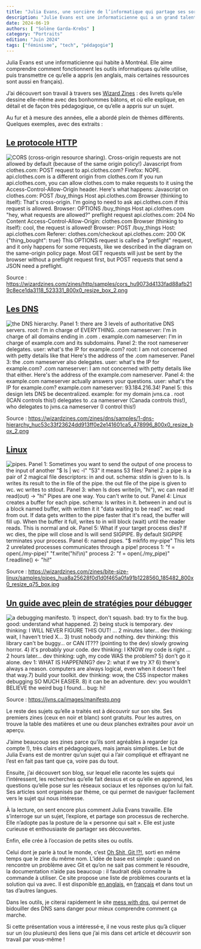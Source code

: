 ```yaml
---
title: "Julia Evans, une sorcière de l’informatique qui partage ses sorts"
description: "Julie Evans est une informaticienne qui a un grand talent pour la vulgarisation de principes techniques sous forme de dessins et Solène nous présente son travail."
date: 2024-06-19
authors: [ "Solène Garda-Krebs" ]
category: "Portraits"
edition: "Juin 2024"
tags: ["féminisme", "tech", "pédagogie"]
---
```


Julia Evans est une informaticienne qui habite à Montréal. Elle aime comprendre comment fonctionnent les outils informatiques qu’elle utilise, puis transmettre ce qu’elle a appris (en anglais, mais certaines ressources sont aussi en français).

J’ai découvert son travail à travers ses [Wizard Zines](https://wizardzines.com/) : des livrets qu’elle dessine elle-même avec des bonhommes bâtons, et où elle explique, en détail et de façon très pédagogique, ce qu’elle a appris sur un sujet.

Au fur et à mesure des années, elle a abordé plein de thèmes différents. Quelques exemples, avec des extraits :

## [Le protocole HTTP](https://wizardzines.com/zines/http/) 

![CORS (cross-origin resource sharing). Cross-origin requests are not allowed by default (because of the same origin policy!) Javascript from clothes.com: POST request to api.clothes.com? Firefox: NOPE. api.clothes.com is a different origin from clothes.com If you run api.clothes.com, you can allow clothes.com to make requests to it using the Access-Control-Allow-Origin header. Here's what happens: Javascript on clothes.com: POST /buy_things Host api.clothes.com Browser (thinking to itself): That's cross-origin. I'm going to need to ask api.clothes.com if this request is allowed. Browser: OPTIONS /buy_things Host api.clothes.com "hey, what requests are allowed?" preflight request api.clothes.com: 204 No Content Access-Control-Allow-Origin: clothes.com Browser (thinking to itself): cool, the request is allowed! Browser: POST /buy_things Host: api.clothes.com Referer: clothes.com/checkout api.clothes.com: 200 OK {"thing_bought": true} This OPTIONS request is called a "preflight" request, and it only happens for some requests, like we described in the diagram on the same-origin policy page. Most GET requests will just be sent by the browser without a preflight request first, but POST requests that send a JSON need a preflight.](/img/posts/2024-06-19-julia-evans/cors.png)

Source : <https://wizardzines.com/zines/http/samples/cors_hu9073d4133fad88afb219c8ece1da3118_523331_800x0_resize_box_2.png>

## [Les DNS](https://wizardzines.com/zines/dns/)

![the DNS hierarchy. Panel 1: there are 3 levels of authoritative DNS servers. root: I'm in charge of EVERYTHING. .com nameserver: I'm in charge of all domains ending in .com . example.com nameserver: I'm in charge of example.com and its subdomains. Panel 2: the root nameserver delegates. user: what's the IP for example.com? root: I am not concerned with petty details like that Here's the address of the .com nameserver. Panel 3: the .com nameserver also delegates. user: what's the IP for example.com? .com nameserver: I am not concerned with petty details like that either. Here's the address of the example.com nameserver. Panel 4: the example.com nameserver actually answers your questions. user: what's the IP for example.com? example.com nameserver: 93.184.216.34! Panel 5: this design lets DNS be decentralized. example: for my domain jvns.ca . root (ICAN controls this!) delegates to .ca nameserver (Canada controls this!), who delegates to jvns.ca nameserver (I control this!)](/img/posts/2024-06-19-julia-evans/dns.png)

Source : <https://wizardzines.com/zines/dns/samples/1-dns-hierarchy_huc53c33f23624dd913ff0e2e141601ca5_478996_800x0_resize_box_2.png>

## [Linux ](https://wizardzines.com/zines/bite-size-linux/) 

![pipes. Panel 1: Sometimes you want to send the output of one process to the input of another "$ ls | wc -l" "53" it means 53 files! Panel 2: a pipe is a pair of 2 magical file descriptors: in and out. schema: stdin is given to ls. ls writes its result to the in file of the pipe. the out file of the pipe is given to wc. wc writes to stdout. Panel 3: when ls does write(in, "hi"), wc can read it! read(out) → "hi" Pipes are one way. You can't write to out. Panel 4: Linux creates a buffer for each pipe. schema: ls writes in it. between in and out is a block named buffer, with written it it "data waiting to be read". wc read from out. If data gets written to the pipe faster that it's read, the buffer will fill up. When the buffer it full, writes to in will block (wait) until the reader reads. This is normal and ok. Panel 5: What if your target process dies? If wc dies, the pipe will close and ls will send SIGPIPE. By default SIGPIPE terminates your process. Panel 6: named pipes. "$ mkfifo my-pipe" This lets 2 unrelated processes communicates through a pipe! process 1: "f = open(./my-pipe)" "f.write("hi!\n)" process 2: "f = open(./my_pipe)" f.readline() ← "hi!"](/img/posts/2024-06-19-julia-evans/linux.jpeg)

Source : <https://wizardzines.com/zines/bite-size-linux/samples/pipes_hua8a25628f0d1d0f465a0fa91b1228560_185482_800x0_resize_q75_box.jpg>

## [Un guide avec plein de stratégies pour débugger](https://wizardzines.com/zines/debugging-guide/)

![a debugging manifesto. 1) inspect, don't squash. bad: try to fix the bug. good: understand what happened. 2) being stuck is temporary. dev thinking: I WILL NEVER FIGURE THIS OUT! … 2 minutes later… dev thinking: wait, I haven't tried X… 3) trust nobody and nothing. dev thinking: this library can't be buggy… or CAN IT??? (pointing to the dev) slowly growing horror. 4) it's probably your code. dev thinking: I KNOW my code is right … 2 hours later… dev thinking: ugh, my code WAS the problem? 5) don't go it alone. dev 1: WHAT IS HAPPENING? dev 2: what if we try X? 6) there's always a reason. computers are always logical, even when it doesn't feel that way.7) build your toolkit. dev thinking: wow, the CSS inspector makes debugging SO MUCH EASIER. 8) it can be an adventure. dev: you wouldn't BELIEVE the weird bug I found… bug: hi!](/img/posts/2024-06-19-julia-evans/debug.png)

Source : <https://jvns.ca/images/manifesto.png> 

Le reste des sujets qu’elle a traités est à découvrir sur son site. Ses premiers zines (ceux en noir et blanc) sont gratuits. Pour les autres, on trouve la table des matières et une ou deux planches extraites pour avoir un aperçu.

J’aime beaucoup ses zines parce qu’ils sont agréables à regarder (ça compte !), très clairs et pédagogiques, mais jamais simplistes. Le but de Julia Evans est de montrer qu’un sujet qui a l’air compliqué et effrayant ne l’est en fait pas tant que ça, voire pas du tout.

Ensuite, j’ai découvert son blog, sur lequel elle raconte les sujets qui l’intéressent, les recherches qu’elle fait dessus et ce qu’elle en apprend, les questions qu’elle pose sur les réseaux sociaux et les réponses qu’on lui fait. Ses articles sont organisés par thème, ce qui permet de naviguer facilement vers le sujet qui nous intéresse.

À la lecture, on sent encore plus comment Julia Evans travaille. Elle s’interroge sur un sujet, l’explore, et partage son processus de recherche. Elle n’adopte pas la posture de la « personne qui sait ». Elle est juste curieuse et enthousiaste de partager ses découvertes. 

Enfin, elle crée à l’occasion de petits sites ou outils.

Celui dont je parle à tout le monde, c’est [Oh Shit, Git !?!](https://wizardzines.com/zines/oh-shit-git/), sorti en même temps que le zine du même nom. L’idée de base est simple : quand on rencontre un problème avec Git et qu’on ne sait pas comment le résoudre, la documentation n’aide pas beaucoup : il faudrait déjà connaitre la commande à utiliser. Ce site propose une liste de problèmes courants et la solution qui va avec. Il est disponible [en anglais](https://ohshitgit.com/), en [français](https://ohshitgit.com/fr) et dans tout un tas d’autres langues.

Dans les outils, je citerai rapidement le site [mess with dns](https://messwithdns.net/), qui permet de bidouiller des DNS sans danger pour mieux comprendre comment ça marche.

Si cette présentation vous a intéressé·e, il ne vous reste plus qu’à cliquer sur un (ou plusieurs) des liens que j’ai mis dans cet article et découvrir son travail par vous-même !
